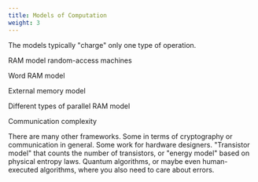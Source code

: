 ```yaml
---
title: Models of Computation
weight: 3
---
```


The models typically "charge" only one type of operation.

RAM model random-access machines

Word RAM model

External memory model

Different types of parallel RAM model

Communication complexity

There are many other frameworks. Some in terms of cryptography or communication in general. Some work for hardware designers. "Transistor model" that counts the number of transistors, or "energy model" based on physical entropy laws. Quantum algorithms, or maybe even human-executed algorithms, where you also need to care about errors.
